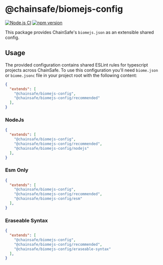 # @chainsafe/biomejs-config

[![Node.js CI](https://github.com/ChainSafe/biomejs-config/actions/workflows/ci.yaml/badge.svg?branch=main)](https://github.com/ChainSafe/eslint-config/actions/workflows/ci.yaml)
[![npm version](https://badge.fury.io/js/@chainsafe%2Fbiomejs-config.svg)](https://badge.fury.io/js/@chainsafe%2Fbiomejs-config)

This package provides ChainSafe's `biomejs.json` as an extensible shared config.

## Usage

The provided configuration contains shared ESLint rules for typescript projects across ChainSafe. To use this configuration you'll need `biome.json` or `biome.jsonc` file in your project root with the following content:

```json
{
  "extends": [
    "@chainsafe/biomejs-config",
    "@chainsafe/biomejs-config/recommended"
  ],
}

```

### NodeJs

```json
{
  "extends": [
    "@chainsafe/biomejs-config",
    "@chainsafe/biomejs-config/recommended",
    "@chainsafe/biomejs-config/nodejs"
  ],
}
```

### Esm Only

```json
{
  "extends": [
    "@chainsafe/biomejs-config",
    "@chainsafe/biomejs-config/recommended",
    "@chainsafe/biomejs-config/esm"
  ],
}
```


### Eraseable Syntax

```json
{
  "extends": [
    "@chainsafe/biomejs-config",
    "@chainsafe/biomejs-config/recommended",
    "@chainsafe/biomejs-config/eraseable-syntax"
  ],
}
```
